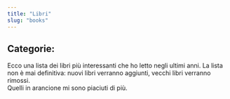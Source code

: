 ```yaml
---
title: "Libri"
slug: "books"
---
```

## Categorie:
Ecco una lista dei libri più interessanti che ho letto negli ultimi anni.
La lista non è mai definitiva: nuovi libri verranno aggiunti, vecchi libri verranno rimossi.\
Quelli in <span class="must">arancione</span> mi sono piaciuti di più.
